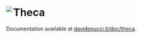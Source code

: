 # Theca <a href="https://davidepucci.it/doc/theca"><img align="left" src="https://davidepucci.it/favicon/favicon-96x96.png"></a>

Documentation available at [davidepucci.it/doc/theca](https://davidepucci.it/doc/theca).

